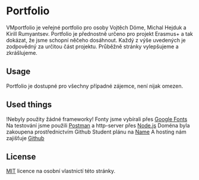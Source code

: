 # Portfolio

VMportfolio je veřejné portfolio pro osoby Vojtěch Döme, Michal Hejduk a Kirill Rumyantsev.
Portfolio je přednostně určeno pro projekt Erasmus+ a tak dokázat, že jsme schopní něčeho dosáhnout.
Každý z výše uvedených je zodpovědný za určitou část projektu. Průběžně stránky vylepšujeme a zkrášlujeme.

## Usage

Portfolio je dostupné pro všechny případné zájemce, není nijak omezen.

## Used things

!Nebyly použity žádné frameworky!
Fonty jsme vybírali přes [Google Fonts](https://fonts.googleapis.com/)
Na testování jsme použili [Postman](https://web.postman.co/) a http-server přes [Node.js](https://nodejs.org/en/)
Doména byla zakoupena prostřednictvím Github Student plánu na [Name](https://www.name.com/)
A hosting nám zajišťuje [Github](https://github.com/VMsite/vmsite.github.io)

## License
[MIT](https://choosealicense.com/licenses/mit/) licence na osobní vlastnictí této stránky.
